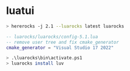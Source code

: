 # luatui

```sh
> hererocks -j 2.1 --luarocks latest luarocks
```

```lua
-- luarocks/luarocks/config-5.1.lua
-- remove user tree and fix cmake_generator
cmake_generator = "Visual Studio 17 2022"
```

```sh
> .\luarocks\bin\activate.ps1
> luarocks install luv
```
